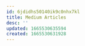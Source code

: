 ```yaml
---
id: 6jdidhs50140ik9c0nhx7kl
title: Medium Articles
desc: ''
updated: 1665530635594
created: 1665530631928
---
```

